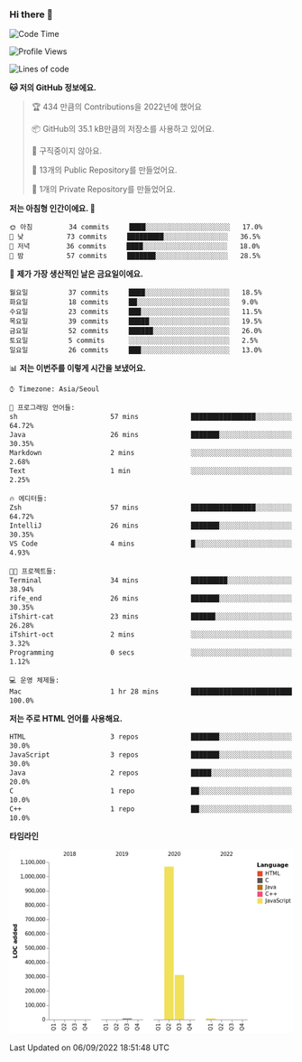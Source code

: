 ### Hi there 👋

<!--
**otm0937/otm0937** is a ✨ _special_ ✨ repository because its `README.md` (this file) appears on your GitHub profile.

Here are some ideas to get you started:

- 🔭 I’m currently working on ...
- 🌱 I’m currently learning ...
- 👯 I’m looking to collaborate on ...
- 🤔 I’m looking for help with ...
- 💬 Ask me about ...
- 📫 How to reach me: ...
- 😄 Pronouns: ...
- ⚡ Fun fact: ...
-->

  <!--START_SECTION:waka-->
![Code Time](http://img.shields.io/badge/Code%20Time-377%20hrs%2055%20mins-blue)

![Profile Views](http://img.shields.io/badge/Profile%20Views-0-blue)

![Lines of code](https://img.shields.io/badge/%EC%A0%80%EB%8A%94%20%EC%97%AC%ED%83%9C%EA%B9%8C%EC%A7%80%20-1%20Million%20%EC%A4%84%EC%9D%98%20%EC%BD%94%EB%93%9C%EB%A5%BC%20%EC%9E%91%EC%84%B1%ED%96%88%EC%96%B4%EC%9A%94.-blue)

**🐱 저의 GitHub 정보에요.** 

> 🏆 434 만큼의 Contributions을 2022년에 했어요
 > 
> 📦 GitHub의 35.1 kB만큼의 저장소를 사용하고 있어요. 
 > 
> 🚫 구직중이지 않아요.
 > 
> 📜 13개의 Public Repository를 만들었어요. 
 > 
> 🔑 1개의 Private Repository를 만들었어요. 
 > 
**저는 아침형 인간이에요. 🐤** 

```text
🌞 아침         34 commits     ████░░░░░░░░░░░░░░░░░░░░░   17.0% 
🌆 낮　         73 commits     █████████░░░░░░░░░░░░░░░░   36.5% 
🌃 저녁         36 commits     ████░░░░░░░░░░░░░░░░░░░░░   18.0% 
🌙 밤　         57 commits     ███████░░░░░░░░░░░░░░░░░░   28.5%

```
📅 **제가 가장 생산적인 날은 금요일이에요.** 

```text
월요일          37 commits     ████░░░░░░░░░░░░░░░░░░░░░   18.5% 
화요일          18 commits     ██░░░░░░░░░░░░░░░░░░░░░░░   9.0% 
수요일          23 commits     ███░░░░░░░░░░░░░░░░░░░░░░   11.5% 
목요일          39 commits     █████░░░░░░░░░░░░░░░░░░░░   19.5% 
금요일          52 commits     ██████░░░░░░░░░░░░░░░░░░░   26.0% 
토요일          5 commits      ░░░░░░░░░░░░░░░░░░░░░░░░░   2.5% 
일요일          26 commits     ███░░░░░░░░░░░░░░░░░░░░░░   13.0%

```


📊 **저는 이번주를 이렇게 시간을 보냈어요.** 

```text
⌚︎ Timezone: Asia/Seoul

💬 프로그래밍 언어들: 
sh                       57 mins             ████████████████░░░░░░░░░   64.72% 
Java                     26 mins             ███████░░░░░░░░░░░░░░░░░░   30.35% 
Markdown                 2 mins              ░░░░░░░░░░░░░░░░░░░░░░░░░   2.68% 
Text                     1 min               ░░░░░░░░░░░░░░░░░░░░░░░░░   2.25%

🔥 에디터들: 
Zsh                      57 mins             ████████████████░░░░░░░░░   64.72% 
IntelliJ                 26 mins             ███████░░░░░░░░░░░░░░░░░░   30.35% 
VS Code                  4 mins              █░░░░░░░░░░░░░░░░░░░░░░░░   4.93%

🐱‍💻 프로젝트들: 
Terminal                 34 mins             █████████░░░░░░░░░░░░░░░░   38.94% 
rife_end                 26 mins             ███████░░░░░░░░░░░░░░░░░░   30.35% 
iTshirt-cat              23 mins             ██████░░░░░░░░░░░░░░░░░░░   26.28% 
iTshirt-oct              2 mins              ░░░░░░░░░░░░░░░░░░░░░░░░░   3.32% 
Programming              0 secs              ░░░░░░░░░░░░░░░░░░░░░░░░░   1.12%

💻 운영 체제들: 
Mac                      1 hr 28 mins        █████████████████████████   100.0%

```

**저는 주로 HTML 언어를 사용해요.** 

```text
HTML                     3 repos             ███████░░░░░░░░░░░░░░░░░░   30.0% 
JavaScript               3 repos             ███████░░░░░░░░░░░░░░░░░░   30.0% 
Java                     2 repos             █████░░░░░░░░░░░░░░░░░░░░   20.0% 
C                        1 repo              ██░░░░░░░░░░░░░░░░░░░░░░░   10.0% 
C++                      1 repo              ██░░░░░░░░░░░░░░░░░░░░░░░   10.0%

```


**타임라인**

![Chart not found](https://raw.githubusercontent.com/otm0937/otm0937/main/charts/bar_graph.png) 


 Last Updated on 06/09/2022 18:51:48 UTC
<!--END_SECTION:waka-->
